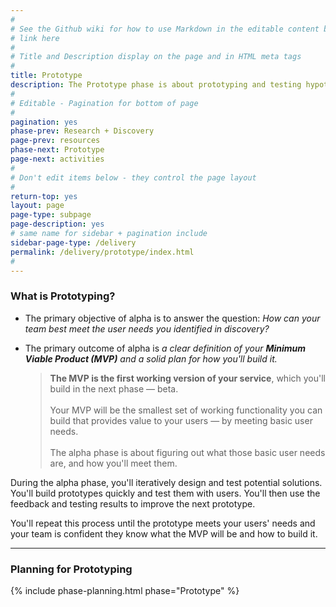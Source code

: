 ```yaml
---
#
# See the Github wiki for how to use Markdown in the editable content below:
# link here
#
# Title and Description display on the page and in HTML meta tags
#
title: Prototype
description: The Prototype phase is about prototyping and testing hypotheses with users. Your goal is to figure out how to meet the user needs you identified in discovery. Use this phase as your chance to test many different approaches with real users before building your service.
#
# Editable - Pagination for bottom of page
#
pagination: yes
phase-prev: Research + Discovery
page-prev: resources
phase-next: Prototype
page-next: activities
#
# Don't edit items below - they control the page layout
#
return-top: yes
layout: page
page-type: subpage
page-description: yes
# same name for sidebar + pagination include
sidebar-page-type: /delivery
permalink: /delivery/prototype/index.html
#
---
```


### What is Prototyping?

* The primary objective of alpha is to answer the question: *How can your team best meet the user needs you identified in discovery?*

* The primary outcome of alpha is *a clear definition of your **Minimum Viable Product (MVP)** and a solid plan for how you'll build it.*
  <blockquote class="plain-blockquote">
  <b>The MVP is the first working version of your service</b>, which you'll build in the next phase &mdash; beta.
  <br/><br/>Your MVP will be the smallest set of working functionality you can build that provides value to your users &mdash; by meeting basic user needs.
  <br/><br/>The alpha phase is about figuring out what those basic user needs are, and how you'll meet them.
  </blockquote>

During the alpha phase, you'll iteratively design and test potential solutions. You'll build prototypes quickly and test them with users. You'll then use the feedback and testing results to improve the next prototype.

You'll repeat this process until the prototype meets your users' needs and your team is confident they know what the MVP will be and how to build it.


<hr>


### Planning for Prototyping


{% include phase-planning.html phase="Prototype" %}

